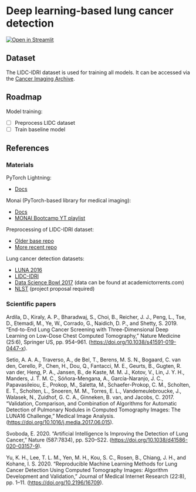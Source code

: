# Deep learning-based lung cancer detection

[![Open in Streamlit](https://static.streamlit.io/badges/streamlit_badge_black_white.svg)](https://share.streamlit.io/felixpeters/lung-cancer-detection/app/app.py)

## Dataset

The LIDC-IDRI dataset is used for training all models.
It can be accessed via the [Cancer Imaging Archive](https://wiki.cancerimagingarchive.net/display/Public/LIDC-IDRI).

## Roadmap

Model training:

- [ ] Preprocess LIDC dataset
- [ ] Train baseline model

## References

### Materials

PyTorch Lightning:

- [Docs](https://pytorch-lightning.readthedocs.io/en/stable/)

Monai (PyTorch-based library for medical imaging):

- [Docs](https://docs.monai.io/en/latest/)
- [MONAI Bootcamp YT playlist](https://www.youtube.com/playlist?list=PLtoSVSQ2XzyBro_Xs12cyerrGz4pEPylv)

Preprocessing of LIDC-IDRI dataset:

- [Older base repo](https://github.com/mikejhuang/LungNoduleDetectionClassification) 
- [More recent repo](https://github.com/jaeho3690/LIDC-IDRI-Preprocessing)

Lung cancer detection datasets:

- [LUNA 2016](https://luna16.grand-challenge.org/Home/)
- [LIDC-IDRI](https://wiki.cancerimagingarchive.net/display/Public/LIDC-IDRI)
- [Data Science Bowl 2017](https://www.kaggle.com/c/data-science-bowl-2017/overview/description) (data can be found at academictorrents.com)
- [NLST](https://cdas.cancer.gov/learn/nlst/images/) (project proposal required)

### Scientific papers

Ardila, D., Kiraly, A. P., Bharadwaj, S., Choi, B., Reicher, J. J., Peng, L., Tse, D., Etemadi, M., Ye, W., Corrado, G., Naidich, D. P., and Shetty, S. 2019. “End-to-End Lung Cancer Screening with Three-Dimensional Deep Learning on Low-Dose Chest Computed Tomography,” Nature Medicine (25:6), Springer US, pp. 954–961. (https://doi.org/10.1038/s41591-019-0447-x).

Setio, A. A. A., Traverso, A., de Bel, T., Berens, M. S. N., Bogaard, C. van den, Cerello, P., Chen, H., Dou, Q., Fantacci, M. E., Geurts, B., Gugten, R. van der, Heng, P. A., Jansen, B., de Kaste, M. M. J., Kotov, V., Lin, J. Y. H., Manders, J. T. M. C., Sóñora-Mengana, A., García-Naranjo, J. C., Papavasileiou, E., Prokop, M., Saletta, M., Schaefer-Prokop, C. M., Scholten, E. T., Scholten, L., Snoeren, M. M., Torres, E. L., Vandemeulebroucke, J., Walasek, N., Zuidhof, G. C. A., Ginneken, B. van, and Jacobs, C. 2017. “Validation, Comparison, and Combination of Algorithms for Automatic Detection of Pulmonary Nodules in Computed Tomography Images: The LUNA16 Challenge,” Medical Image Analysis. (https://doi.org/10.1016/j.media.2017.06.015).

Svoboda, E. 2020. “Artificial Intelligence Is Improving the Detection of Lung Cancer,” Nature (587:7834), pp. S20–S22. (https://doi.org/10.1038/d41586-020-03157-9).

Yu, K. H., Lee, T. L. M., Yen, M. H., Kou, S. C., Rosen, B., Chiang, J. H., and Kohane, I. S. 2020. “Reproducible Machine Learning Methods for Lung Cancer Detection Using Computed Tomography Images: Algorithm Development and Validation,” Journal of Medical Internet Research (22:8), pp. 1–11. (https://doi.org/10.2196/16709).
